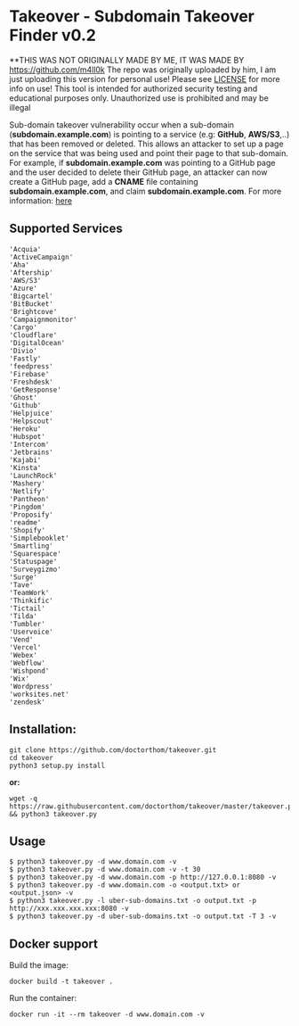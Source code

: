 # Takeover - Subdomain Takeover Finder v0.2

**THIS WAS NOT ORIGINALLY MADE BY ME, IT WAS MADE BY https://github.com/m4ll0k
The repo was originally uploaded by him, I am just uploading this version for personal use! Please see [LICENSE](https://github.com/doctorthom/takeover/blob/main/LICENSE) for more info on use!
This tool is intended for authorized security testing and educational purposes only. Unauthorized use is prohibited and may be illegal

Sub-domain takeover vulnerability occur when a sub-domain (**subdomain.example.com**) is pointing to a service (e.g: **GitHub**, **AWS/S3**,..) that has been removed or deleted. This allows an attacker to set up a page on the service that was being used and point their page to that sub-domain. For example, if **subdomain.example.com** was pointing to a GitHub page and the user decided to delete their GitHub page, an attacker can now create a GitHub page, add a **CNAME** file containing **subdomain.example.com**, and claim **subdomain.example.com**. For more information: [here](https://labs.detectify.com/2014/10/21/hostile-subdomain-takeover-using-herokugithubdesk-more/)

## Supported Services

```
'Acquia'
'ActiveCampaign'
'Aha'
'Aftership'
'AWS/S3'
'Azure'
'Bigcartel'
'BitBucket'
'Brightcove'
'Campaignmonitor'
'Cargo'
'Cloudflare'
'DigitalOcean'
'Divio'
'Fastly'
'feedpress'
'Firebase'
'Freshdesk'
'GetResponse'
'Ghost'
'Github'
'Helpjuice'
'Helpscout'
'Heroku'
'Hubspot'
'Intercom'
'Jetbrains'
'Kajabi'
'Kinsta'
'LaunchRock'
'Mashery'
'Netlify'
'Pantheon'
'Pingdom'
'Proposify'
'readme'
'Shopify'
'Simplebooklet'
'Smartling'
'Squarespace'
'Statuspage'
'Surveygizmo'
'Surge'
'Tave'
'TeamWork'
'Thinkific'
'Tictail'
'Tilda'
'Tumbler'
'Uservoice'
'Vend'
'Vercel'
'Webex'
'Webflow'
'Wishpond'
'Wix'
'Wordpress'
'worksites.net'
'zendesk'
```
## Installation:

```shell
git clone https://github.com/doctorthom/takeover.git
cd takeover
python3 setup.py install
```

**or:**

```
wget -q https://raw.githubusercontent.com/doctorthom/takeover/master/takeover.py && python3 takeover.py
```

## Usage

```
$ python3 takeover.py -d www.domain.com -v 
$ python3 takeover.py -d www.domain.com -v -t 30
$ python3 takeover.py -d www.domain.com -p http://127.0.0.1:8080 -v 
$ python3 takeover.py -d www.domain.com -o <output.txt> or <output.json> -v 
$ python3 takeover.py -l uber-sub-domains.txt -o output.txt -p http://xxx.xxx.xxx.xxx:8080 -v 
$ python3 takeover.py -d uber-sub-domains.txt -o output.txt -T 3 -v 
```

## Docker support

Build the image:

```
docker build -t takeover .
```

Run the container:

```
docker run -it --rm takeover -d www.domain.com -v
```

